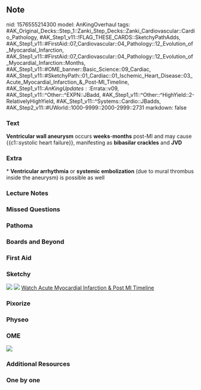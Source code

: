 ## Note
nid: 1576555214300
model: AnKingOverhaul
tags: #AK_Original_Decks::Step_1::Zanki_Step_Decks::Zanki_Cardiovascular::Cardio_Pathology, #AK_Step1_v11::!FLAG_THESE_CARDS::SketchyPathAdds, #AK_Step1_v11::#FirstAid::07_Cardiovascular::04_Pathology::12_Evolution_of_Myocardial_Infarction, #AK_Step1_v11::#FirstAid::07_Cardiovascular::04_Pathology::12_Evolution_of_Myocardial_Infarction::Months, #AK_Step1_v11::#OME_banner::Basic_Science::09_Cardiac, #AK_Step1_v11::#SketchyPath::01_Cardiac::01_Ischemic_Heart_Disease::03_Acute_Myocardial_Infarction_&_Post-MI_Timeline, #AK_Step1_v11::$AnKingUpdates::$Errata::v09, #AK_Step1_v11::^Other::^EXPN::JBadd, #AK_Step1_v11::^Other::^HighYield::2-RelativelyHighYield, #AK_Step1_v11::^Systems::Cardio::JBadds, #AK_Step2_v11::#UWorld::1000-9999::2000-2999::2731
markdown: false

### Text
<b>Ventricular wall aneurysm</b> occurs <b>weeks</b>-<b>months</b>
post-MI and may cause {{c1::systolic heart failure}}<span style=
"color: var(--text-fg);">, manifesting as <b>bibasilar crackles</b>
and <b>JVD</b></span>

### Extra
<div>
  <span style="color: var(--text-fg);">*</span> <b style=
  "color: var(--text-fg);">Ventricular arrhythmia</b> <span style=
  "color: var(--text-fg);">or</span> <b style=
  "color: var(--text-fg);">systemic embolization</b> <span style=
  "color: var(--text-fg);">(due to mural thrombus inside the
  aneurysm) is possible as well</span>
</div>

### Lecture Notes


### Missed Questions


### Pathoma


### Boards and Beyond


### First Aid


### Sketchy
<img src=
"ventricular%20wall%20aneurysm%20can%20cause%20systolic%20heart%20failure.png">
<img src="Zoverall%20picture.png"> <a href=
"https://dashboard.sketchy.com/study/medical/courses/medical-pathophysiology/units/medical-pathophysiology-cardiac/videos/medical-pathophysiology-cardiac-ischemic-heart-disease-acute-myocardial-infarction-and-post-mi-timeline?utm_source=anki&utm_medium=partnership&utm_campaign=february_update&utm_content=medical">
Watch Acute Myocardial Infarction & Post MI Timeline</a>

### Pixorize


### Physeo


### OME
<div class="ome-widget">
  <a href="https://onlinemeded.org/spa/cardiac?ref=anki"><img src=
  "_OME_AnkiFlashcards_Topic_6.png"></a>
</div>

### Additional Resources


### One by one

